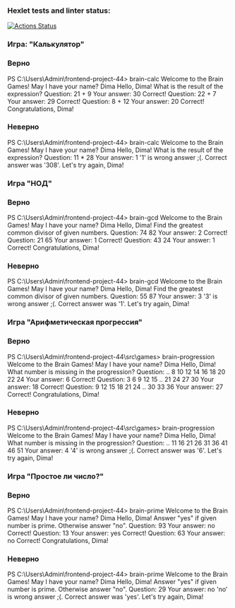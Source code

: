### Hexlet tests and linter status:
[![Actions Status](https://github.com/Woman545/frontend-project-44/actions/workflows/hexlet-check.yml/badge.svg)](https://github.com/Woman545/frontend-project-44/actions)

### Игра: "Калькулятор" ###

### Верно ###

PS C:\Users\Admin\frontend-project-44> brain-calc
Welcome to the Brain Games!
May I have your name? Dima
Hello, Dima!
What is the result of the expression?
Question: 21 + 9
Your answer: 30
Correct!
Question: 22 + 7
Your answer: 29
Correct!
Question: 8 + 12
Your answer: 20
Correct!
Congratulations, Dima!

### Неверно ###

PS C:\Users\Admin\frontend-project-44> brain-calc
Welcome to the Brain Games!
May I have your name? Dima
Hello, Dima!
What is the result of the expression?
Question: 11 * 28
Your answer: 1
'1' is wrong answer ;(. Correct answer was '308'.
Let's try again, Dima!



### Игра "НОД" ###

### Верно ###

PS C:\Users\Admin\frontend-project-44> brain-gcd
Welcome to the Brain Games!
May I have your name? Dima
Hello, Dima!
Find the greatest common divisor of given numbers.
Question: 74 82
Your answer: 2
Correct!
Question: 21 65
Your answer: 1
Correct!
Question: 43 24
Your answer: 1
Correct!
Congratulations, Dima!

### Неверно ###

PS C:\Users\Admin\frontend-project-44> brain-gcd
Welcome to the Brain Games!
May I have your name? Dima 
Hello, Dima!
Find the greatest common divisor of given numbers.
Question: 55 87
Your answer: 3
'3' is wrong answer ;(. Correct answer was '1'.
Let's try again, Dima!



### Игра "Арифметическая прогрессия"

### Верно ###

PS C:\Users\Admin\frontend-project-44\src\games> brain-progression
Welcome to the Brain Games!
May I have your name? Dima
Hello, Dima!
What number is missing in the progression?
Question: .. 8 10 12 14 16 18 20 22 24
Your answer: 6
Correct!
Question: 3 6 9 12 15 .. 21 24 27 30
Your answer: 18
Correct!
Question: 9 12 15 18 21 24 .. 30 33 36
Your answer: 27
Correct!
Congratulations, Dima!

### Неверно ###

PS C:\Users\Admin\frontend-project-44\src\games> brain-progression
Welcome to the Brain Games!
May I have your name? Dima
Hello, Dima!
What number is missing in the progression?
Question: .. 11 16 21 26 31 36 41 46 51
Your answer: 4
'4' is wrong answer ;(. Correct answer was '6'.
Let's try again, Dima!



### Игра "Простое ли число?"

### Верно ###

PS C:\Users\Admin\frontend-project-44> brain-prime 
Welcome to the Brain Games!
May I have your name? Dima
Hello, Dima!
Answer "yes" if given number is prime. Otherwise answer "no".
Question: 93
Your answer: no
Correct!
Question: 13
Your answer: yes
Correct!
Question: 63
Your answer: no
Correct!
Congratulations, Dima!

### Неверно ###

PS C:\Users\Admin\frontend-project-44> brain-prime 
Welcome to the Brain Games!
May I have your name? Dima
Hello, Dima!
Answer "yes" if given number is prime. Otherwise answer "no".
Question: 29
Your answer: no
'no' is wrong answer ;(. Correct answer was 'yes'.
Let's try again, Dima!

